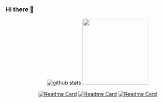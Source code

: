### Hi there 👋

<div align="center">
  
  ![github stats](https://github-readme-stats-eight-theta.vercel.app/api?username=jjunny&theme=nord&show_icons=true&hide_border=true)
  <img height="180em" src="https://github-readme-stats-eight-theta.vercel.app/api/top-langs/?username=jjunny&layout=compact&langs_count=8&theme=nord"/>

  [![Readme Card](https://github-readme-stats.vercel.app/api/pin/?username=jjunny&repo=PYPYGAME&theme=nord)](https://github.com/jjunny/PYPYGAME)
  [![Readme Card](https://github-readme-stats.vercel.app/api/pin/?username=jjunny&repo=project-euler&theme=nord)](https://github.com/jjunny/project-euler)
  [![Readme Card](https://github-readme-stats.vercel.app/api/pin/?username=jjunny&repo=HT_prediction&theme=nord)](https://github.com/jjunny/HT_prediction)
</div>

